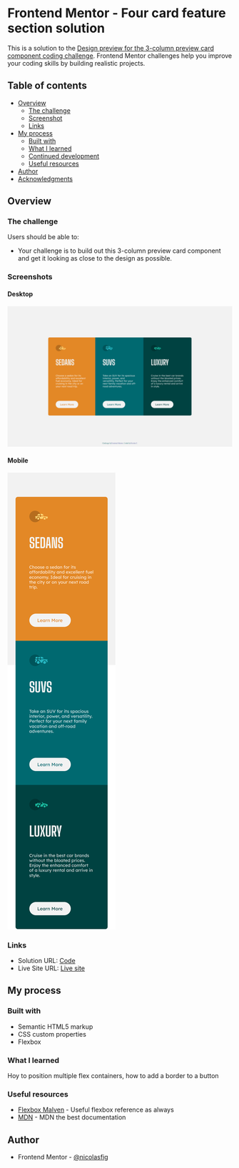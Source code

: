 # Frontend Mentor - Four card feature section solution

This is a solution to the [Design preview for the 3-column preview card component coding challenge](https://www.frontendmentor.io/challenges/3column-preview-card-component-pH92eAR2). Frontend Mentor challenges help you improve your coding skills by building realistic projects.

## Table of contents

- [Overview](#overview)
  - [The challenge](#the-challenge)
  - [Screenshot](#screenshot)
  - [Links](#links)
- [My process](#my-process)
  - [Built with](#built-with)
  - [What I learned](#what-i-learned)
  - [Continued development](#continued-development)
  - [Useful resources](#useful-resources)
- [Author](#author)
- [Acknowledgments](#acknowledgments)

## Overview

### The challenge

Users should be able to:

- Your challenge is to build out this 3-column preview card component and get it looking as close to the design as possible.

### Screenshots

#### Desktop

![](./images/desktop_view.png)

#### Mobile

![](./images/mobile_view.png)

### Links

- Solution URL: [Code](https://github.com/nicolasfig/3-column-preview-card-component)
- Live Site URL: [Live site](https://nicolasfig.github.io/3-column-preview-card-component/)

## My process

### Built with

- Semantic HTML5 markup
- CSS custom properties
- Flexbox

### What I learned

Hoy to position multiple flex containers, how to add a border to a button

### Useful resources

- [Flexbox Malven](https://flexbox.malven.co/) - Useful flexbox reference as always
- [MDN](https://developer.mozilla.org/en-US/) - MDN the best documentation

## Author

- Frontend Mentor - [@nicolasfig](https://www.frontendmentor.io/profile/nicolasfig)
